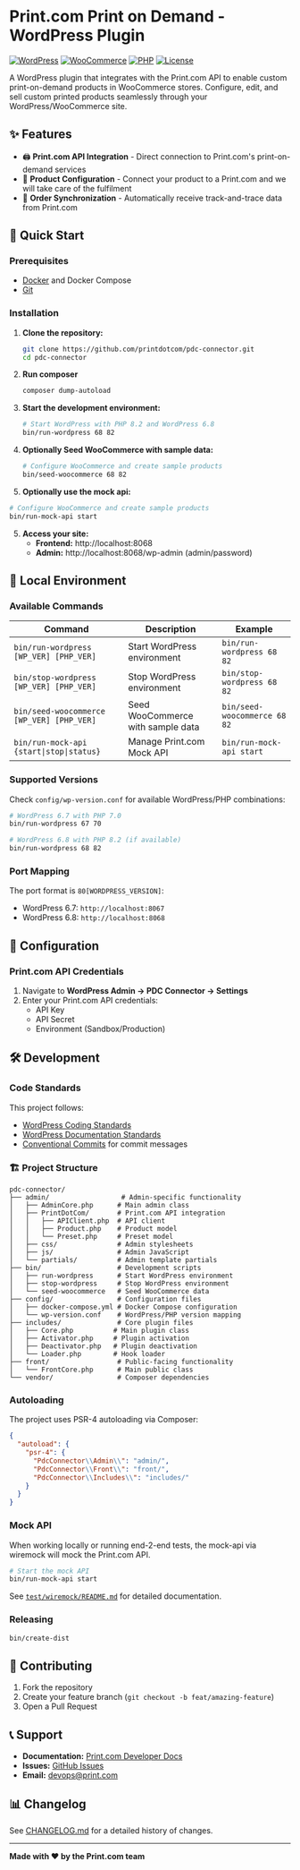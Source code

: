 # Print.com Print on Demand - WordPress Plugin

[![WordPress](https://img.shields.io/badge/WordPress-6.0+-blue.svg)](https://wordpress.org/)
[![WooCommerce](https://img.shields.io/badge/WooCommerce-8.5+-purple.svg)](https://woocommerce.com/)
[![PHP](https://img.shields.io/badge/PHP-7.0+-777BB4.svg)](https://php.net/)
[![License](https://img.shields.io/badge/License-GPL--2.0+-red.svg)](LICENSE.txt)

A WordPress plugin that integrates with the Print.com API to enable custom print-on-demand products in WooCommerce stores. Configure, edit, and sell custom printed products seamlessly through your WordPress/WooCommerce site.

## ✨ Features

- 🖨️ **Print.com API Integration** - Direct connection to Print.com's print-on-demand services
- 🎨 **Product Configuration** - Connect your product to a Print.com and we will take care of the fulfilment
- 🎨 **Order Synchronization** - Automatically receive track-and-trace data from Print.com

## 🚀 Quick Start

### Prerequisites

- [Docker](https://www.docker.com/get-started) and Docker Compose
- [Git](https://git-scm.com/downloads)

### Installation

1. **Clone the repository:**
   ```bash
   git clone https://github.com/printdotcom/pdc-connector.git
   cd pdc-connector
   ```

2. **Run composer**
   ```bash
   composer dump-autoload
   ```

3. **Start the development environment:**
   ```bash
   # Start WordPress with PHP 8.2 and WordPress 6.8
   bin/run-wordpress 68 82
   ```

3. **Optionally Seed WooCommerce with sample data:**
   ```bash
   # Configure WooCommerce and create sample products
   bin/seed-woocommerce 68 82
   ```

4. **Optionally use the mock api:**
```bash
# Configure WooCommerce and create sample products
bin/run-mock-api start
```

5. **Access your site:**
   - **Frontend:** http://localhost:8068
   - **Admin:** http://localhost:8068/wp-admin (admin/password)

## 🐳 Local Environment

### Available Commands

| Command | Description | Example |
|---------|-------------|----------|
| `bin/run-wordpress [WP_VER] [PHP_VER]` | Start WordPress environment | `bin/run-wordpress 68 82` |
| `bin/stop-wordpress [WP_VER] [PHP_VER]` | Stop WordPress environment | `bin/stop-wordpress 68 82` |
| `bin/seed-woocommerce [WP_VER] [PHP_VER]` | Seed WooCommerce with sample data | `bin/seed-woocommerce 68 82` |
| `bin/run-mock-api {start\|stop\|status}` | Manage Print.com Mock API | `bin/run-mock-api start` |

### Supported Versions

Check `config/wp-version.conf` for available WordPress/PHP combinations:

```bash
# WordPress 6.7 with PHP 7.0
bin/run-wordpress 67 70

# WordPress 6.8 with PHP 8.2 (if available)
bin/run-wordpress 68 82
```

### Port Mapping

The port format is `80[WORDPRESS_VERSION]`:
- WordPress 6.7: `http://localhost:8067`
- WordPress 6.8: `http://localhost:8068`

## 🔧 Configuration

### Print.com API Credentials

1. Navigate to **WordPress Admin → PDC Connector → Settings**
2. Enter your Print.com API credentials:
   - API Key
   - API Secret
   - Environment (Sandbox/Production)

## 🛠️ Development

### Code Standards

This project follows:
- [WordPress Coding Standards](https://developer.wordpress.org/coding-standards/)
- [WordPress Documentation Standards](https://developer.wordpress.org/coding-standards/inline-documentation-standards/)
- [Conventional Commits](https://www.conventionalcommits.org/) for commit messages

### 🏗️ Project Structure

```
pdc-connector/
├── admin/                  # Admin-specific functionality
│   ├── AdminCore.php      # Main admin class
│   ├── PrintDotCom/       # Print.com API integration
│   │   ├── APIClient.php  # API client
│   │   ├── Product.php    # Product model
│   │   └── Preset.php     # Preset model
│   ├── css/               # Admin stylesheets
│   ├── js/                # Admin JavaScript
│   └── partials/          # Admin template partials
├── bin/                   # Development scripts
│   ├── run-wordpress      # Start WordPress environment
│   ├── stop-wordpress     # Stop WordPress environment
│   └── seed-woocommerce   # Seed WooCommerce data
├── config/                # Configuration files
│   ├── docker-compose.yml # Docker Compose configuration
│   └── wp-version.conf    # WordPress/PHP version mapping
├── includes/              # Core plugin files
│   ├── Core.php          # Main plugin class
│   ├── Activator.php     # Plugin activation
│   ├── Deactivator.php   # Plugin deactivation
│   └── Loader.php        # Hook loader
├── front/                 # Public-facing functionality
│   └── FrontCore.php      # Main public class
└── vendor/                # Composer dependencies
```

### Autoloading

The project uses PSR-4 autoloading via Composer:

```json
{
  "autoload": {
    "psr-4": {
      "PdcConnector\\Admin\\": "admin/",
      "PdcConnector\\Front\\": "front/",
      "PdcConnector\\Includes\\": "includes/"
    }
  }
}
```

### Mock API

When working locally or running end-2-end tests, the mock-api via
wiremock will mock the Print.com API.

```bash
# Start the mock API
bin/run-mock-api start
```

See [`test/wiremock/README.md`](test/wiremock/README.md) for detailed documentation.

### Releasing

```bash
bin/create-dist
```

## 🤝 Contributing

1. Fork the repository
2. Create your feature branch (`git checkout -b feat/amazing-feature`)
3. Open a Pull Request

## 📞 Support

- **Documentation:** [Print.com Developer Docs](https://developer.print.com)
- **Issues:** [GitHub Issues](https://github.com/printdotcom/pdc-connector/issues)
- **Email:** [devops@print.com](mailto:devops@print.com)

## 📊 Changelog

See [CHANGELOG.md](CHANGELOG.md) for a detailed history of changes.

---

**Made with ❤️ by the Print.com team**
